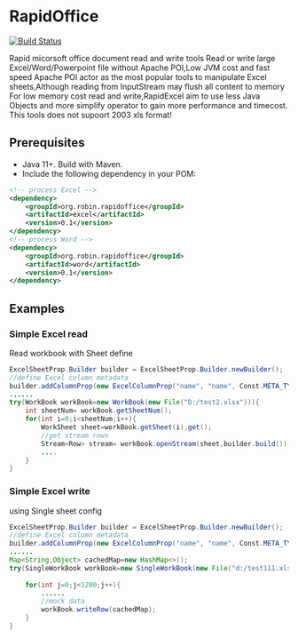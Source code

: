 RapidOffice
=========
[![Build Status](https://github.com/robinhood-jim/RapidOffice/actions/workflows/maven.yml/badge.svg?branch=main)](https://github.com/robinhood-jim/RapidOffice/actions)

Rapid micorsoft office document read and write tools
Read or write large Excel/Word/Powerpoint file without Apache POI,Low JVM cost and fast speed
Apache POI actor as the most popular tools to manipulate Excel sheets,Although reading from InputStream may flush all content to memory
For low memory cost read and write,RapidExcel aim to use less Java Objects and more simplify operator to gain more performance and timecost.
This tools does not supoort 2003 xls format!


## Prerequisites

- Java 11+. Build with Maven.
- Include the following dependency in your POM:
```xml
<!-- process Excel -->
<dependency>
    <groupId>org.robin.rapidoffice</groupId>
    <artifactId>excel</artifactId>
    <version>0.1</version>
</dependency>
<!-- process Word -->
<dependency>
    <groupId>org.robin.rapidoffice</groupId>
    <artifactId>word</artifactId>
    <version>0.1</version>
</dependency>
```

## Examples

### Simple Excel read
Read workbook with Sheet define
```java
ExcelSheetProp.Builder builder = ExcelSheetProp.Builder.newBuilder();
//define Excel column metadata
builder.addColumnProp(new ExcelColumnProp("name", "name", Const.META_TYPE_STRING, false));
......
try(WorkBook workBook=new WorkBook(new File("D:/test2.xlsx"))){
    int sheetNum= workBook.getSheetNum();
    for(int i=0;i<sheetNum;i++){
        WorkSheet sheet=workBook.getSheet(i).get();
        //get stream rows
        Stream<Row> stream= workBook.openStream(sheet,builder.build());
        ....
    }
}
```

### Simple Excel write

using Single sheet config

```java
ExcelSheetProp.Builder builder = ExcelSheetProp.Builder.newBuilder();
//define Excel column metadata
builder.addColumnProp(new ExcelColumnProp("name", "name", Const.META_TYPE_STRING, false));
......
Map<String,Object> cachedMap=new HashMap<>();
try(SingleWorkBook workBook=new SingleWorkBook(new File("d:/test111.xlsx"),0,builder.build())){
    
    for(int j=0;j<1200;j++){
        ......
        //mock data
        workBook.writeRow(cachedMap);
    }
}
```